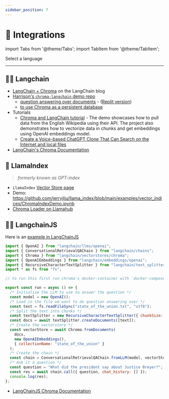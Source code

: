 ```yaml
---
sidebar_position: 7
---
```


# 🔌 Integrations

import Tabs from '@theme/Tabs';
import TabItem from '@theme/TabItem';

<div class="select-language">Select a language</div>

<Tabs queryString groupId="lang">
<TabItem value="py" label="Python"></TabItem>
<TabItem value="js" label="JavaScript"></TabItem>
</Tabs>

***

<Tabs queryString groupId="lang" className="hideTabSwitcher">
<TabItem value="py" label="Python">

## 🦜️🔗 Langchain

- [LangChain + Chroma](https://blog.langchain.dev/langchain-chroma/) on the LangChain blog
- [Harrison's `chroma-langchain` demo repo](https://github.com/hwchase17/chroma-langchain)
  - [question answering over documents](https://github.com/hwchase17/chroma-langchain/blob/master/qa.ipynb) - ([Replit version](https://replit.com/@swyx/LangChainChromaStarter#main.py))
  - [to use Chroma as a persistent database](https://github.com/hwchase17/chroma-langchain/blob/master/persistent-qa.ipynb)
- Tutorials
  - [Chroma and LangChain tutorial](https://github.com/grumpyp/chroma-langchain-tutorial) - The demo showcases how to pull data from the English Wikipedia using their API. The project also demonstrates how to vectorize data in chunks and get embeddings using OpenAI embeddings model.
  - [Create a Voice-based ChatGPT Clone That Can Search on the Internet and local files](https://betterprogramming.pub/how-to-create-a-voice-based-chatgpt-clone-that-can-search-on-the-internet-24d7f570ea8)
- [LangChain's Chroma Documentation](https://python.langchain.com/en/latest/modules/indexes/vectorstores.html?highlight=chroma#langchain.vectorstores.Chroma)

## 🦙 LlamaIndex

> *formerly known as GPT-index*

- `LlamaIndex` [Vector Store page](https://gpt-index.readthedocs.io/en/latest/how_to/integrations/vector_stores.html)
- Demo: https://github.com/jerryjliu/llama_index/blob/main/examples/vector_indices/ChromaIndexDemo.ipynb
- [Chroma Loader on Llamahub](https://llamahub.ai/l/chroma)


</TabItem>
<TabItem value="js" label="JavaScript">


## 🦜️🔗 LangchainJS

Here is an [example in LangChainJS](https://github.com/hwchase17/langchainjs/blob/main/examples/src/chains/chat_vector_db_chroma.ts)

```javascript
import { OpenAI } from "langchain/llms/openai";
import { ConversationalRetrievalQAChain } from "langchain/chains";
import { Chroma } from "langchain/vectorstores/chroma";
import { OpenAIEmbeddings } from "langchain/embeddings/openai";
import { RecursiveCharacterTextSplitter } from "langchain/text_splitter";
import * as fs from "fs";

// to run this first run chroma's docker-container with `docker-compose up -d --build`

export const run = async () => {
  /* Initialize the LLM to use to answer the question */
  const model = new OpenAI();
  /* Load in the file we want to do question answering over */
  const text = fs.readFileSync("state_of_the_union.txt", "utf8");
  /* Split the text into chunks */
  const textSplitter = new RecursiveCharacterTextSplitter({ chunkSize: 1000 });
  const docs = await textSplitter.createDocuments([text]);
  /* Create the vectorstore */
  const vectorStore = await Chroma.fromDocuments(
    docs,
    new OpenAIEmbeddings(),
    { collectionName: "state_of_the_union" }
  );
  /* Create the chain */
  const chain = ConversationalRetrievalQAChain.fromLLM(model, vectorStore.asRetriever());
  /* Ask it a question */
  const question = "What did the president say about Justice Breyer?";
  const res = await chain.call({ question, chat_history: [] });
  console.log(res);
};
```

- [LangChainJS Chroma Documentation](https://js.langchain.com/docs/modules/indexes/vector_stores/integrations/chroma)

</TabItem>

</Tabs>


